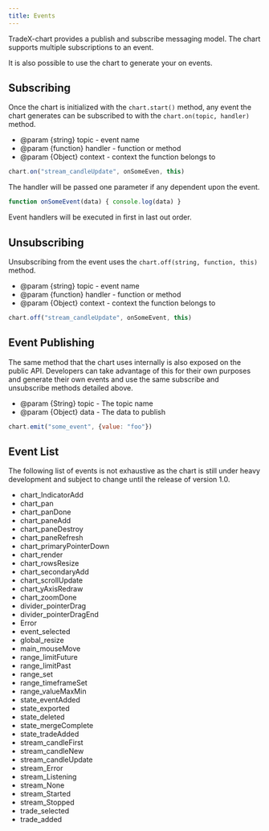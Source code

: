 ```yaml
---
title: Events
---
```


TradeX-chart provides a publish and subscribe messaging model. The chart supports multiple subscriptions to an event.

It is also possible to use the chart to generate your on events.

## Subscribing

Once the chart is initialized with the ``chart.start()`` method, any event the chart generates can be subscribed to with the ``chart.on(topic, handler)`` method.

* @param {string}   topic   - event name
* @param {function} handler - function or method
* @param {Object}   context - context the function belongs to

```javascript
chart.on("stream_candleUpdate", onSomeEven, this)
```

The handler will be passed one parameter if any dependent upon the event.

```javascript
function onSomeEvent(data) { console.log(data) }
```
Event handlers will be executed in first in last out order.

## Unsubscribing

Unsubscribing from the event uses the ``chart.off(string, function, this)`` method.

* @param {string}   topic   - event name
* @param {function} handler - function or method
* @param {Object}   context - context the function belongs to

```javascript
chart.off("stream_candleUpdate", onSomeEvent, this)
```

## Event Publishing

The same method that the chart uses internally is also exposed on the public API. Developers can take advantage of this for their own purposes and generate their own events and use the same subscribe and unsubscribe methods detailed above.

* @param {String} topic - The topic name
* @param {Object} data  - The data to publish

```javascript
chart.emit("some_event", {value: "foo"})
```

## Event List

The following list of events is not exhaustive as the chart is still under heavy development and subject to change until the release of version 1.0.

* chart_IndicatorAdd
* chart_pan
* chart_panDone
* chart_paneAdd
* chart_paneDestroy
* chart_paneRefresh
* chart_primaryPointerDown
* chart_render
* chart_rowsResize
* chart_secondaryAdd
* chart_scrollUpdate
* chart_yAxisRedraw
* chart_zoomDone
* divider_pointerDrag
* divider_pointerDragEnd
* Error
* event_selected
* global_resize
* main_mouseMove
* range_limitFuture
* range_limitPast
* range_set
* range_timeframeSet
* range_valueMaxMin
* state_eventAdded
* state_exported
* state_deleted
* state_mergeComplete
* state_tradeAdded
* stream_candleFirst
* stream_candleNew
* stream_candleUpdate
* stream_Error
* stream_Listening
* stream_None
* stream_Started
* stream_Stopped
* trade_selected
* trade_added
